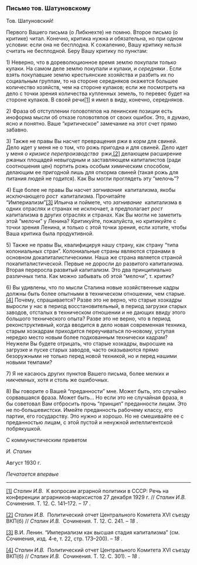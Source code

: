 ### Письмо тов. Шатуновскому

Тов. Шатуновский!

Первого Вашего письма (о Либкнехте) не помню. Второе письмо (о критике) читал. Конечно, критика нужна и обязательна, но при одном условии: если она не бесплодна. К сожалению, Вашу критику нельзя считать не бесплодной. Беру Вашу критику по пунктам:

1) Неверно, что в дореволюционное время землю покупали _только_  кулаки. На самом деле землю покупали и кулаки, и _середняки_ . Если взять покупавшие землю крестьянские хозяйства и разбить их по социальным группам, то на стороне середняков окажется большее количество хозяйств, чем на стороне кулаков; если же посмотреть на дело с точки зрения количества купленных земель, то перевес будет на стороне кулаков. В своей речи[[1]](#_ftn1) я имел в виду, конечно, середняков.

2) Фраза об отступлении головотяпов на ленинские позиции есть иноформа мысли об отказе головотяпов от своих ошибок. Это, я думаю, ясно и понятно. Ваше “критическое” замечание на этот счет прямо забавно.

3) Также не правы Вы насчет превращения ржи в корм для свиней. Дело идет у меня не о том, что рожь пригодна и для свиней. Дело идет у меня _о кризисе перепроизводства_  ржи,[[2]](#_ftn2) делающем расширение ржаных площадей невыгодным и заставляющем капиталистов (ради соотношения цен) портить рожь особым химическим способом, делающим ее пригодной лишь для откорма свиней (такая рожь для питания людей не годится). Как Вы могли проглядеть эту “мелочь”?

4) Еще более не правы Вы насчет _загнивания_  капитализма, якобы исключающего _рост_  капитализма. Прочитайте “Империализм”[[3]](#_ftn3) Ильича и поймете, что _загнивание_  капитализма в одних отраслях и странах не исключает, а предполагает _рост_  капитализма в других отраслях и странах. Как Вы могли не заметить этой “мелочи” у Ленина? Критикуйте, пожалуйста, но критикуйте с точки зрения Ленина, и только с этой точки зрения, если хотите, чтобы Ваша критика была продуктивной.

5) Также не правы Вы, квалифицируя нашу страну, как страну “типа колониальных стран”. Колониальные страны являются странами в основном докапиталистическими. Наша же страна является страной покапиталистической. Первые не доросли до развитого капитализма. Вторая переросла развитый капитализм. Это два принципиально различных типа. Как можно забывать об этой “мелочи”, т. критик?

6) Вы удивлены, что по мысли Сталина новые хозяйственные кадры должны быть более опытными в техническом отношении, чем старые.[[4]](#_ftn4) Почему, спрашивается? Разве это не верно, что старые хозкадры выросли у нас в период восстановительный, в период загрузки старых заводов, отсталых в техническом отношении и не дающих ввиду этого большого технического опыта? Разве это не верно, что в период реконструктивный, когда вводится в дело новая современная техника, старым хозкадрам приходится переучиваться по‑новому, уступая нередко место новым более подкованным технически кадрам? Неужели Вы будете отрицать, что старые хозкадры, выросшие на загрузке и пуске старых заводов, часто оказываются прямо безоружными не только перед новой техникой, но и перед нашими новыми темпами?

7) Я не касаюсь других пунктов Вашего письма, более мелких и никчемных, хотя и столь же ошибочных.

8) Вы говорите о Вашей “преданности” мне. Может быть, это случайно сорвавшаяся фраза. Может быть… Но если это не случайная фраза, я бы советовал Вам отбросить прочь “принцип” преданности лицам. Это не по‑большевистски. Имейте преданность рабочему классу, его партии, его государству. Это нужно и хорошо. Но не смешивайте ее с преданностью лицам, с этой пустой и ненужной интеллигентской побрякушкой.

С коммунистическим приветом

_И. Сталин_

Август 1930 г.

_Печатается впервые_

  

---

[[1]](#_ftnref1) _Сталин И.В._  К вопросам аграрной политики в СССР: Речь на конференции аграрников‑марксистов 27 декабря 1929 г. // _Сталин И.В._  Сочинения. Т. 12. С. 141–172. – _17_ .

[[2]](#_ftnref2) _Сталин И.В._  Политический отчет Центрального Комитета XVI съезду ВКП(б) // _Сталин И.В._  Сочинения. Т. 12. С. 241. – _18_ .

[[3]](#_ftnref3) В.И. Ленин. “Империализм как высшая стадия капитализма” (см. Сочинения, изд. 4‑е, т. 22, стр. 173–200). – _18_ .

[[4]](#_ftnref4) _Сталин И.В._  Политический отчет Центрального Комитета XVI съезду ВКП(б) // _Сталин И.В._  Сочинения. Т. 12. С. 301). – _18_ .